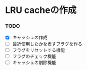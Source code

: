 # LRU cacheの作成

### TODO
- [x] キャッシュの作成
- [ ] 最近使用したかを表すフラグを作る
- [ ] フラグをリセットする機能
- [ ] フラグのチェック機能
- [ ] キャッシュの削除機能
